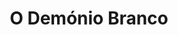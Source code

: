 ---
ref: sol-030-0249
title: "O Demónio Branco"
author_name: ["Victor Palla"]
publisher: ["Arcádia"]
year: "y1958"
origin: ["Portugal"]
formats: ["book-cover"]
disciplines: ["graphic-design"]
tags:
layout: artifact
status: ["scan"]
published: false
int_published: false
image_count:
date_added: 2023-06-16
batch:
---